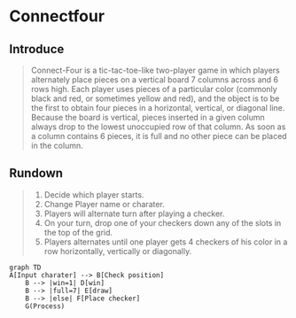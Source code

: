 # **Connectfour**

## **Introduce**

> Connect-Four is a tic-tac-toe-like two-player game in which players alternately place pieces on a vertical board 7 columns across and 6 rows high. Each player uses pieces of a particular color (commonly black and red, or sometimes yellow and red), and the object is to be the first to obtain four pieces in a horizontal, vertical, or diagonal line. Because the board is vertical, pieces inserted in a given column always drop to the lowest unoccupied row of that column. As soon as a column contains 6 pieces, it is full and no other piece can be placed in the column.

## **Rundown**

>1. Decide which player starts.
>2. Change Player name or charater.  
>3. Players will alternate turn after playing a checker.
>4. On your turn, drop one of your checkers down any of the slots in the top of the grid.
>5. Players alternates until one player gets 4 checkers of his color in a row horizontally, vertically or diagonally.

```mermaid
graph TD
A[Input charater] --> B[Check position]
    B --> |win=1| D[win]
    B --> |full=7| E[draw]
    B --> |else| F[Place checker]
    G(Process)
